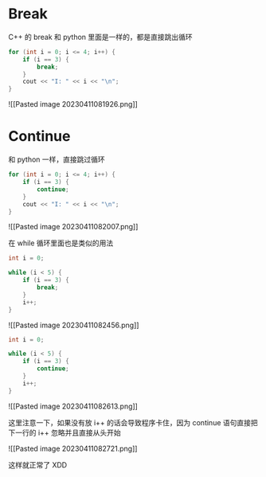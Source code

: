 
# Break

C++ 的 break 和 python 里面是一样的，都是直接跳出循环

```c++
for (int i = 0; i <= 4; i++) {
	if (i == 3) {
		break;
	}
	cout << "I: " << i << "\n";
}
```

![[Pasted image 20230411081926.png]]

# Continue

和 python 一样，直接跳过循环

```c++
for (int i = 0; i <= 4; i++) {
	if (i == 3) {
		continue;
	}
	cout << "I: " << i << "\n";
}
```

![[Pasted image 20230411082007.png]]

在 while 循环里面也是类似的用法

```c++
int i = 0;

while (i < 5) {
	if (i == 3) {
		break;
	}
	i++;
}
```

![[Pasted image 20230411082456.png]]


```c++
int i = 0;

while (i < 5) {
	if (i == 3) {
		continue;
	}
	i++;
}
```

![[Pasted image 20230411082613.png]]

这里注意一下，如果没有放 i++ 的话会导致程序卡住，因为 continue 语句直接把下一行的 i++ 忽略并且直接从头开始

![[Pasted image 20230411082721.png]]

这样就正常了 XDD